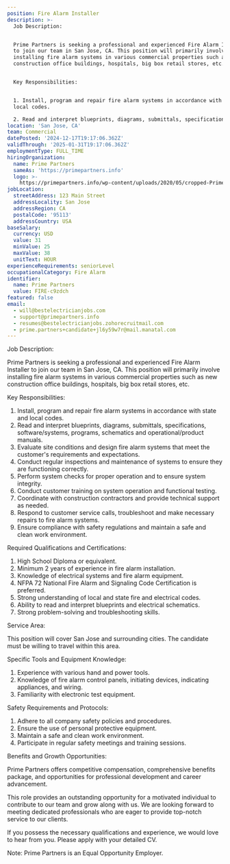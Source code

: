 ```yaml
---
position: Fire Alarm Installer
description: >-
  Job Description:


  Prime Partners is seeking a professional and experienced Fire Alarm Installer
  to join our team in San Jose, CA. This position will primarily involve
  installing fire alarm systems in various commercial properties such as new
  construction office buildings, hospitals, big box retail stores, etc. 


  Key Responsibilities:


  1. Install, program and repair fire alarm systems in accordance with state and
  local codes.

  2. Read and interpret blueprints, diagrams, submittals, specifications,...
location: 'San Jose, CA'
team: Commercial
datePosted: '2024-12-17T19:17:06.362Z'
validThrough: '2025-01-31T19:17:06.362Z'
employmentType: FULL_TIME
hiringOrganization:
  name: Prime Partners
  sameAs: 'https://primepartners.info'
  logo: >-
    https://primepartners.info/wp-content/uploads/2020/05/cropped-Prime-Partners-Logo-NO-BG-1-1.png
jobLocation:
  streetAddress: 123 Main Street
  addressLocality: San Jose
  addressRegion: CA
  postalCode: '95113'
  addressCountry: USA
baseSalary:
  currency: USD
  value: 31
  minValue: 25
  maxValue: 38
  unitText: HOUR
experienceRequirements: seniorLevel
occupationalCategory: Fire Alarm
identifier:
  name: Prime Partners
  value: FIRE-c9zdch
featured: false
email:
  - will@bestelectricianjobs.com
  - support@primepartners.info
  - resumes@bestelectricianjobs.zohorecruitmail.com
  - prime.partners+candidate+jl6y59w7r@mail.manatal.com
---
```




Job Description:

Prime Partners is seeking a professional and experienced Fire Alarm Installer to join our team in San Jose, CA. This position will primarily involve installing fire alarm systems in various commercial properties such as new construction office buildings, hospitals, big box retail stores, etc. 

Key Responsibilities:

1. Install, program and repair fire alarm systems in accordance with state and local codes.
2. Read and interpret blueprints, diagrams, submittals, specifications, software/systems, programs, schematics and operational/product manuals.
3. Evaluate site conditions and design fire alarm systems that meet the customer's requirements and expectations.
4. Conduct regular inspections and maintenance of systems to ensure they are functioning correctly.
5. Perform system checks for proper operation and to ensure system integrity.
6. Conduct customer training on system operation and functional testing.
7. Coordinate with construction contractors and provide technical support as needed.
8. Respond to customer service calls, troubleshoot and make necessary repairs to fire alarm systems.
9. Ensure compliance with safety regulations and maintain a safe and clean work environment.

Required Qualifications and Certifications:

1. High School Diploma or equivalent.
2. Minimum 2 years of experience in fire alarm installation.
3. Knowledge of electrical systems and fire alarm equipment.
4. NFPA 72 National Fire Alarm and Signaling Code Certification is preferred.
5. Strong understanding of local and state fire and electrical codes.
6. Ability to read and interpret blueprints and electrical schematics.
7. Strong problem-solving and troubleshooting skills.

Service Area:

This position will cover San Jose and surrounding cities. The candidate must be willing to travel within this area.

Specific Tools and Equipment Knowledge:

1. Experience with various hand and power tools.
2. Knowledge of fire alarm control panels, initiating devices, indicating appliances, and wiring.
3. Familiarity with electronic test equipment.

Safety Requirements and Protocols:

1. Adhere to all company safety policies and procedures.
2. Ensure the use of personal protective equipment.
3. Maintain a safe and clean work environment.
4. Participate in regular safety meetings and training sessions.

Benefits and Growth Opportunities:

Prime Partners offers competitive compensation, comprehensive benefits package, and opportunities for professional development and career advancement.

This role provides an outstanding opportunity for a motivated individual to contribute to our team and grow along with us. We are looking forward to meeting dedicated professionals who are eager to provide top-notch service to our clients. 

If you possess the necessary qualifications and experience, we would love to hear from you. Please apply with your detailed CV.

Note: Prime Partners is an Equal Opportunity Employer.
